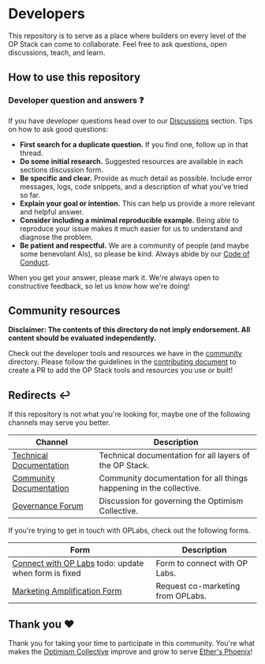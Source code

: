 # Developers

This repository is to serve as a place where builders on every level of the OP Stack can come to collaborate. Feel free to ask questions, open discussions, teach, and learn.

## How to use this repository

### Developer question and answers ❓

If you have developer questions head over to our [Discussions](https://github.com/ethereum-optimism/developers/discussions) section. Tips on how to ask good questions:

- **First search for a duplicate question.** If you find one, follow up in that thread.
- **Do some initial research.** Suggested resources are available in each sections discussion form.
- **Be specific and clear.** Provide as much detail as possible. Include error messages, logs, code snippets, and a description of what you've tried so far.
- **Explain your goal or intention.** This can help us provide a more relevant and helpful answer.
- **Consider including a minimal reproducible example.** Being able to reproduce your issue makes it much easier for us to understand and diagnose the problem.
- **Be patient and respectful.** We are a community of people (and maybe some benevolant AIs), so please be kind. Always abide by our [Code of Conduct](./docs/CODE_OF_CONDUCT.md).

When you get your answer, please mark it. We're always open to constructive feedback, so let us know how we're doing!

## Community resources

**Disclaimer: The contents of this directory do not imply endorsement. All content should be evaluated independently.**

Check out the developer tools and resources we have in the [community](./community) directory. Please follow the guidelines in the [contributing document](./docs/CONTRIBUTING.md) to create a PR to add the OP Stack tools and resources you use or built!

## Redirects ↩️

If this repository is not what you're looking for, maybe one of the following channels may serve you better.

| Channel | Description |
|---------|-------------|
|[Technical Documentation](https://docs.optimism.io/)| Technical documentation for all layers of the OP Stack. |
|[Community Documentation](https://community.optimism.io)| Community documentation for all things happening in the collective. |
|[Governance Forum](https://gov.optimism.io/)| Discussion for governing the Optimism Collective. |

If you're trying to get in touch with OPLabs, check out the following forms.

| Form | Description |
|---------|-------------|
|[Connect with OP Labs]() todo: update when form is fixed | Form to connect with OP Labs.|
|[Marketing Amplification Form](https://airtable.com/appQ2S9IatldkoNQw/shrIqJsv2nyBUo6Ka) | Request co-marketing from OPLabs.|

## Thank you ❤️ 

Thank you for taking your time to participate in this community. You're what makes the [Optimism Collective](https://optimism.mirror.xyz/gQWKlrDqHzdKPsB1iUnI-cVN3v0NvsWnazK7ajlt1fI) improve and grow to serve [Ether's Phoenix](https://optimism.mirror.xyz/x4LGFwa6RJ_opOaCOwr_VGk04Lp3of41H8ynWaFB27E)!

